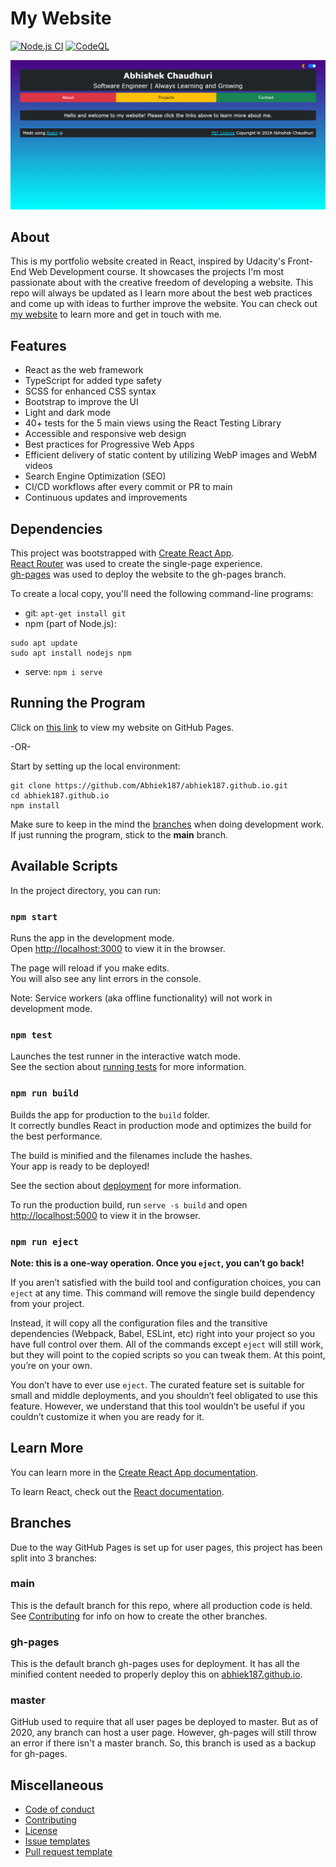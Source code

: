 # My Website

[![Node.js CI](https://github.com/Abhiek187/abhiek187.github.io/actions/workflows/node.js.yml/badge.svg)](https://github.com/Abhiek187/abhiek187.github.io/actions/workflows/node.js.yml)
[![CodeQL](https://github.com/Abhiek187/abhiek187.github.io/actions/workflows/codeql-analysis.yml/badge.svg)](https://github.com/Abhiek187/abhiek187.github.io/actions/workflows/codeql-analysis.yml)

![Screenshot of my website](screenshot.png)

## About

This is my portfolio website created in React, inspired by Udacity's Front-End Web Development course. It showcases the projects I'm most passionate about with the creative freedom of developing a website. This repo will always be updated as I learn more about the best web practices and come up with ideas to further improve the website. You can check out [my website](https://abhiek187.github.io) to learn more and get in touch with me.

## Features

- React as the web framework
- TypeScript for added type safety
- SCSS for enhanced CSS syntax
- Bootstrap to improve the UI
- Light and dark mode
- 40+ tests for the 5 main views using the React Testing Library
- Accessible and responsive web design
- Best practices for Progressive Web Apps
- Efficient delivery of static content by utilizing WebP images and WebM videos
- Search Engine Optimization (SEO)
- CI/CD workflows after every commit or PR to main
- Continuous updates and improvements

## Dependencies

This project was bootstrapped with [Create React App](https://github.com/facebook/create-react-app).<br>
[React Router](https://reacttraining.com/react-router) was used to create the single-page experience.<br>
[gh-pages](https://github.com/tschaub/gh-pages) was used to deploy the website to the gh-pages branch.

To create a local copy, you'll need the following command-line programs:

- git: `apt-get install git`
- npm (part of Node.js):

```
sudo apt update
sudo apt install nodejs npm
```

- serve: `npm i serve`

## Running the Program

Click on [this link](https://abhiek187.github.io) to view my website on GitHub Pages.

-OR-

Start by setting up the local environment:

```
git clone https://github.com/Abhiek187/abhiek187.github.io.git
cd abhiek187.github.io
npm install
```

Make sure to keep in the mind the [branches](#branches) when doing development work. If just running the program, stick to the **main** branch.

## Available Scripts

In the project directory, you can run:

### `npm start`

Runs the app in the development mode.<br>
Open [http://localhost:3000](http://localhost:3000) to view it in the browser.

The page will reload if you make edits.<br>
You will also see any lint errors in the console.

Note: Service workers (aka offline functionality) will not work in development mode.

### `npm test`

Launches the test runner in the interactive watch mode.<br>
See the section about [running tests](https://facebook.github.io/create-react-app/docs/running-tests) for more information.

### `npm run build`

Builds the app for production to the `build` folder.<br>
It correctly bundles React in production mode and optimizes the build for the best performance.

The build is minified and the filenames include the hashes.<br>
Your app is ready to be deployed!

See the section about [deployment](https://facebook.github.io/create-react-app/docs/deployment) for more information.

To run the production build, run `serve -s build` and open [http://localhost:5000](http://localhost:5000) to view it in the browser.

### `npm run eject`

**Note: this is a one-way operation. Once you `eject`, you can’t go back!**

If you aren’t satisfied with the build tool and configuration choices, you can `eject` at any time. This command will remove the single build dependency from your project.

Instead, it will copy all the configuration files and the transitive dependencies (Webpack, Babel, ESLint, etc) right into your project so you have full control over them. All of the commands except `eject` will still work, but they will point to the copied scripts so you can tweak them. At this point, you’re on your own.

You don’t have to ever use `eject`. The curated feature set is suitable for small and middle deployments, and you shouldn’t feel obligated to use this feature. However, we understand that this tool wouldn’t be useful if you couldn’t customize it when you are ready for it.

## Learn More

You can learn more in the [Create React App documentation](https://facebook.github.io/create-react-app/docs/getting-started).

To learn React, check out the [React documentation](https://reactjs.org/).

## Branches

Due to the way GitHub Pages is set up for user pages, this project has been split into 3 branches:

### main

This is the default branch for this repo, where all production code is held. See [Contributing](https://github.com/Abhiek187/abhiek187.github.io/blob/main/CONTRIBUTING.md) for info on how to create the other branches.

### gh-pages

This is the default branch gh-pages uses for deployment. It has all the minified content needed to properly deploy this on [abhiek187.github.io](https://abhiek187.github.io).

### master

GitHub used to require that all user pages be deployed to master. But as of 2020, any branch can host a user page. However, gh-pages will still throw an error if there isn't a master branch. So, this branch is used as a backup for gh-pages.

## Miscellaneous

- [Code of conduct](https://github.com/Abhiek187/abhiek187.github.io/blob/main/CODE_OF_CONDUCT.md)
- [Contributing](https://github.com/Abhiek187/abhiek187.github.io/blob/main/CONTRIBUTING.md)
- [License](https://github.com/Abhiek187/abhiek187.github.io/blob/main/LICENSE)
- [Issue templates](https://github.com/Abhiek187/abhiek187.github.io/tree/main/.github/ISSUE_TEMPLATE)
- [Pull request template](https://github.com/Abhiek187/abhiek187.github.io/blob/main/PULL_REQUEST_TEMPLATE.md)
